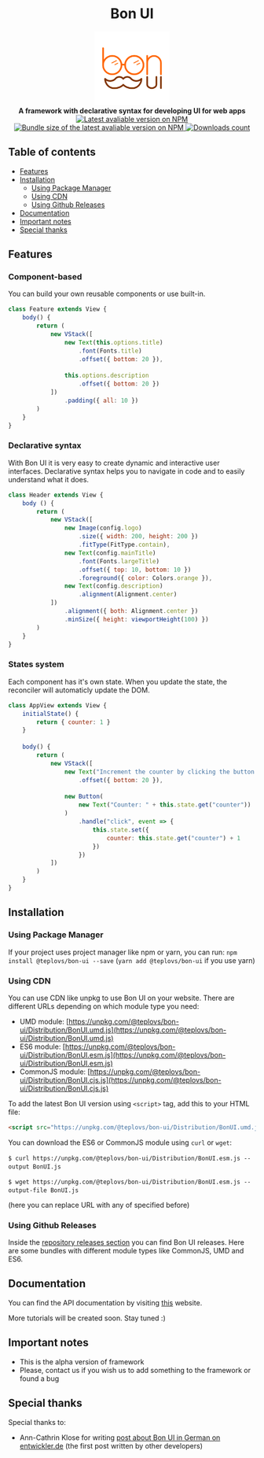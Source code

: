 <h1 align="center">
    Bon UI
</h1>

<div align="center">
    <img src="logo.png" alt="Bon UI logo" height="150">
</div>

<div align="center">
    <strong>A framework with declarative syntax for developing UI for web apps</strong>
</div>

<div align="center">
    <!-- Current version on NPM -->
    <a href="https://npmjs.org/package/@teplovs/bon-ui">
        <img src="https://img.shields.io/npm/v/@teplovs/bon-ui?style=for-the-badge" alt="Latest avaliable version on NPM">
    </a>
    <!-- Bundle size -->
    <a href="https://npmjs.org/package/@teplovs/bon-ui">
        <img src="https://img.shields.io/bundlephobia/min/@teplovs/bon-ui?style=for-the-badge" alt="Bundle size of the latest avaliable version on NPM">
    </a>
    <!-- Downloads -->
    <a href="https://npmjs.org/package/@teplovs/bon-ui">
        <img src="https://img.shields.io/npm/dt/@teplovs/bon-ui?style=for-the-badge" alt="Downloads count">
    </a>
</div>

## Table of contents
- [Features](#features)
- [Installation](#installation)
    * [Using Package Manager](#using-package-manager)
    * [Using CDN](#using-cdn)
    * [Using Github Releases](#using-github-releases)
- [Documentation](#documentation)
- [Important notes](#important-notes)
- [Special thanks](#special-thanks)

## Features
### Component-based
You can build your own reusable components or use built-in.
```javascript
class Feature extends View {
    body() {
        return (
            new VStack([
                new Text(this.options.title)
                    .font(Fonts.title)
                    .offset({ bottom: 20 }),

                this.options.description
                    .offset({ bottom: 20 })
            ])
                .padding({ all: 10 })
        )
    }
}
```

### Declarative syntax
With Bon UI it is very easy to create dynamic and interactive user interfaces. Declarative syntax helps you to navigate in code and to easily understand what it does.
```javascript
class Header extends View {
    body () {
        return (
            new VStack([
                new Image(config.logo)
                    .size({ width: 200, height: 200 })
                    .fitType(FitType.contain),
                new Text(config.mainTitle)
                    .font(Fonts.largeTitle)
                    .offset({ top: 10, bottom: 10 })
                    .foreground({ color: Colors.orange }),
                new Text(config.description)
                    .alignment(Alignment.center)
            ])
                .alignment({ both: Alignment.center })
                .minSize({ height: viewportHeight(100) })
        )
    }
}
```

### States system
Each component has it's own state. When you update the state, the reconciler will automaticly update the DOM.
```javascript
class AppView extends View {
    initialState() {
        return { counter: 1 }
    }

    body() {
        return (
            new VStack([
                new Text("Increment the counter by clicking the button!")
                    .offset({ bottom: 20 }),
                
                new Button(
                    new Text("Counter: " + this.state.get("counter"))
                )
                    .handle("click", event => {
                        this.state.set({
                            counter: this.state.get("counter") + 1
                        })
                    })
            ])
        )
    }
}
```

## Installation
### Using Package Manager
If your project uses project manager like npm or yarn, you can run:
`npm install @teplovs/bon-ui --save` (`yarn add @teplovs/bon-ui` if you use yarn)
### Using CDN
You can use CDN like unpkg to use Bon UI on your website.
There are different URLs depending on which module type you need:
- UMD module: [https://unpkg.com/@teplovs/bon-ui/Distribution/BonUI.umd.js](https://unpkg.com/@teplovs/bon-ui/Distribution/BonUI.umd.js)
- ES6 module: [https://unpkg.com/@teplovs/bon-ui/Distribution/BonUI.esm.js](https://unpkg.com/@teplovs/bon-ui/Distribution/BonUI.esm.js)
- CommonJS module: [https://unpkg.com/@teplovs/bon-ui/Distribution/BonUI.cjs.js](https://unpkg.com/@teplovs/bon-ui/Distribution/BonUI.cjs.js)

To add the latest Bon UI version using `<script>` tag, add this to your HTML file:
```html
<script src="https://unpkg.com/@teplovs/bon-ui/Distribution/BonUI.umd.js" crossorigin="anonymous"></script> 
```
You can download the ES6 or CommonJS module using `curl` or `wget`:

`$ curl https://unpkg.com/@teplovs/bon-ui/Distribution/BonUI.esm.js --output BonUI.js`

`$ wget https://unpkg.com/@teplovs/bon-ui/Distribution/BonUI.esm.js --output-file BonUI.js`

(here you can replace URL with any of specified before)
### Using Github Releases
Inside the [repository releases section](https://github.com/teplovs/bon-ui/releases) you can find Bon UI releases. Here are some bundles with different module types like CommonJS, UMD and ES6.

## Documentation
You can find the API documentation by visiting [this](https://teplovs.github.io/bon-ui-docs) website.

More tutorials will be created soon. Stay tuned :)

## Important notes
- This is the alpha version of framework
- Please, contact us if you wish us to add something to the framework or found a bug

## Special thanks
Special thanks to:
- Ann-Cathrin Klose for writing [post about Bon UI in German on entwickler.de](https://entwickler.de/online/javascript/bon-ui-framework-react-579930406.html) (the first post written by other developers)

